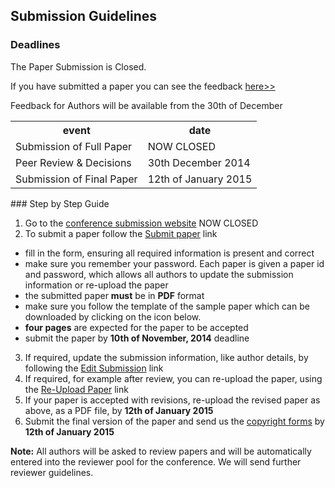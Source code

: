 ## Submission Guidelines

### Deadlines


The Paper Submission is Closed. 

If you have submitted a paper you can see the feedback [here>>](http://conference.4m-association.org/author/show_reviews.php)

Feedback for Authors will be available from the 30th of December 

<table class="info" style="width:100%;">
<tr><th>event</th><th>date</th></tr>
<tr class="current"><td>Submission of Full Paper</td><td>NOW CLOSED</td></tr>  
<tr><td>Peer Review & Decisions</td><td>30th December 2014</td></tr>
<tr><td>Submission of Final Paper</td><td>12th of January 2015</td></tr> 
</table>
<!--break-->
### Step by Step Guide

1. Go to the [conference submission website](http://conference.4m-association.org) NOW CLOSED
2. To submit a paper follow the [Submit paper](http://conference.4m-association.org/author/submit.php) link
  * fill in the form, ensuring all required information is present and correct
  * make sure you remember your password. Each paper is given a paper id and password, which allows all authors to update the submission information or re-upload the paper
  * the submitted paper **must** be in **PDF** format
  * make sure you follow the template of the sample paper which can be downloaded by clicking on the icon below. 
  * **four pages** are expected for the paper to be accepted
  * submit the paper by **10th of November, 2014** deadline
3. If required, update the submission information, like author details, by following the [Edit Submission](http://conference.4m-association.org/author/edit.php) link
4. If required, for example after review, you can re-upload the paper, using the [Re-Upload Paper](http://conference.4m-association.org/author/upload.php?t=reup) link
5. If your paper is accepted with revisions, re-upload the revised paper as above, as a PDF file, by **12th of January 2015**
6. Submit the final version of the paper and send us the [copyright forms](/4m-association/content/License-Agreement-2015)  by **12th of January 2015**

**Note:** All authors will be asked to review papers and will be automatically entered into the reviewer pool for the conference. We will send further reviewer guidelines.